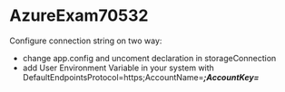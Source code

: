 # AzureExam70532

Configure connection string on two way:
- change app.config and uncoment declaration in storageConnection
- add User Environment Variable in your system with
  DefaultEndpointsProtocol=https;AccountName=___;AccountKey=___

